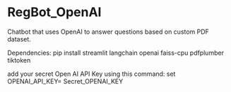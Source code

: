 # RegBot_OpenAI
Chatbot that uses OpenAI to answer questions based on custom PDF dataset.

Dependencies: pip install streamlit langchain openai faiss-cpu pdfplumber tiktoken

add your secret Open AI API Key using this command: set OPENAI_API_KEY= Secret_OPENAI_KEY


